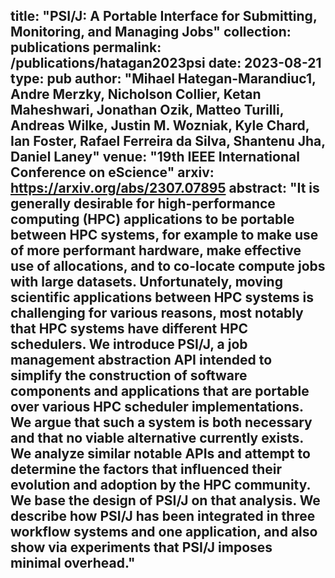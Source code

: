 title: "PSI/J: A Portable Interface for Submitting, Monitoring, and Managing Jobs"
collection: publications
permalink: /publications/hatagan2023psi
date: 2023-08-21
type: pub
author: "Mihael Hategan-Marandiuc1, Andre Merzky, Nicholson Collier, Ketan Maheshwari, Jonathan Ozik, Matteo Turilli, Andreas Wilke, Justin M. Wozniak, Kyle Chard, Ian Foster, Rafael Ferreira da Silva, Shantenu Jha, Daniel Laney"
venue: "19th IEEE International Conference on eScience"
arxiv: https://arxiv.org/abs/2307.07895
abstract: "It is generally desirable for high-performance computing (HPC) applications to be portable between HPC systems, for example to make use of more performant hardware, make effective use of allocations, and to co-locate compute jobs with large datasets. Unfortunately, moving scientific applications between HPC systems is challenging for various reasons, most notably that HPC systems have different HPC schedulers. We introduce PSI/J, a job management abstraction API intended to simplify the construction of software components and applications that are portable over various HPC scheduler implementations. We argue that such a system is both necessary and that no viable alternative currently exists. We analyze similar notable APIs and attempt to determine the factors that influenced their evolution and adoption by the HPC community. We base the design of PSI/J on that analysis. We describe how PSI/J has been integrated in three workflow systems and one application, and also show via experiments that PSI/J imposes minimal overhead."
---
